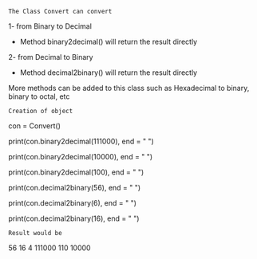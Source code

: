`The Class Convert can convert
`

1- from Binary to Decimal
  - Method binary2decimal() will return the result directly

2- from Decimal to Binary
   - Method decimal2binary() will return the result directly
   
More methods can be added to this class such as Hexadecimal to binary, binary to octal, etc


``Creation of object``

con = Convert()

print(con.binary2decimal(111000), end = " ")

print(con.binary2decimal(10000), end = " ")

print(con.binary2decimal(100), end = " ")

print(con.decimal2binary(56), end = " ")

print(con.decimal2binary(6), end = " ")

print(con.decimal2binary(16), end = " ")

``Result would be``

56 16 4 111000 110 10000
